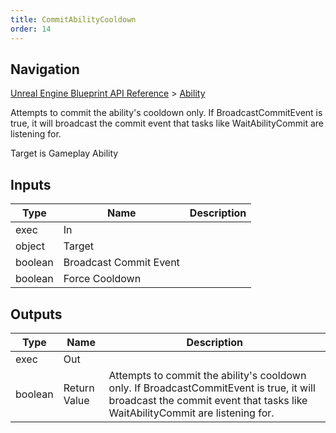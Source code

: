 ```yaml
---
title: CommitAbilityCooldown
order: 14
---
```

## Navigation

[Unreal Engine Blueprint API Reference](https://dev.epicgames.com/documentation/en-us/unreal-engine/BlueprintAPI) > [Ability](https://dev.epicgames.com/documentation/en-us/unreal-engine/BlueprintAPI/Ability)

Attempts to commit the ability's cooldown only. If BroadcastCommitEvent is true, it will broadcast the commit event that tasks like WaitAbilityCommit are listening for.

Target is Gameplay Ability

## Inputs

| Type | Name | Description |
| --- | --- | --- |
| exec | In |  |
| object | Target |  |
| boolean | Broadcast Commit Event |  |
| boolean | Force Cooldown |  |

## Outputs

| Type | Name | Description |
| --- | --- | --- |
| exec | Out |  |
| boolean | Return Value | Attempts to commit the ability's cooldown only. If BroadcastCommitEvent is true, it will broadcast the commit event that tasks like WaitAbilityCommit are listening for. |
